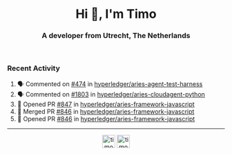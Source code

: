 <h1 align="center">Hi 👋, I'm Timo</h1>
<h3 align="center">A developer from Utrecht, The Netherlands</h3>
<br/>
<!-- https://github.com/rahuldkjain/github-profile-readme-generator --!>

<!--  <p align="left"><img src="https://github-readme-stats.vercel.app/api?username=timoglastra&show_icons=true&count_private=true&" alt="timoglastra" /></p> --!>

<!--
Github language stats
<p align="left"><img src="https://github-readme-stats.vercel.app/api/top-langs/?username=timoglastra&layout=compact" alt="timoglastra" /><p>
-->

<!-- Codestats language stats -->
<!-- <p align="left"><img src="https://codestats-readme.vercel.app/api/top-langs/?username=timoglastra&layout=compact&language_count=12" alt="timoglastra" /><p>    --!>
  
<h3>Recent Activity</h3>

<!--START_SECTION:activity-->
1. 🗣 Commented on [#474](https://github.com/hyperledger/aries-agent-test-harness/issues/474) in [hyperledger/aries-agent-test-harness](https://github.com/hyperledger/aries-agent-test-harness)
2. 🗣 Commented on [#1803](https://github.com/hyperledger/aries-cloudagent-python/issues/1803) in [hyperledger/aries-cloudagent-python](https://github.com/hyperledger/aries-cloudagent-python)
3. 💪 Opened PR [#847](https://github.com/hyperledger/aries-framework-javascript/pull/847) in [hyperledger/aries-framework-javascript](https://github.com/hyperledger/aries-framework-javascript)
4. 🎉 Merged PR [#846](https://github.com/hyperledger/aries-framework-javascript/pull/846) in [hyperledger/aries-framework-javascript](https://github.com/hyperledger/aries-framework-javascript)
5. 💪 Opened PR [#846](https://github.com/hyperledger/aries-framework-javascript/pull/846) in [hyperledger/aries-framework-javascript](https://github.com/hyperledger/aries-framework-javascript)
<!--END_SECTION:activity-->

---

<p align="center">
<a href="https://twitter.com/timoglastra" target="blank"><img align="center" src="https://cdn.jsdelivr.net/npm/simple-icons@3.0.1/icons/twitter.svg" alt="timoglastra" height="30" width="30" /></a>
<a href="https://linkedin.com/in/timoglastra" target="blank"><img align="center" src="https://cdn.jsdelivr.net/npm/simple-icons@3.0.1/icons/linkedin.svg" alt="timoglastra" height="30" width="30" /></a>
</p>




